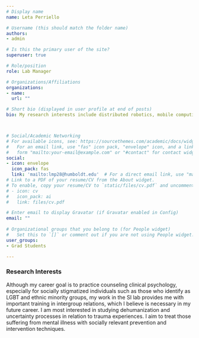 ```yaml
---
# Display name
name: Leta Perriello

# Username (this should match the folder name)
authors:
- admin

# Is this the primary user of the site?
superuser: true

# Role/position
role: Lab Manager

# Organizations/Affiliations
organizations:
- name: 
  url: ""

# Short bio (displayed in user profile at end of posts)
bio: My research interests include distributed robotics, mobile computing and programmable matter.



# Social/Academic Networking
# For available icons, see: https://sourcethemes.com/academic/docs/widgets/#icons
#   For an email link, use "fas" icon pack, "envelope" icon, and a link in the
#   form "mailto:your-email@example.com" or "#contact" for contact widget.
social:
- icon: envelope
  icon_pack: fas
  link: 'mailto:lmp28@humboldt.edu'  # For a direct email link, use "mailto:test@example.org".
# Link to a PDF of your resume/CV from the About widget.
# To enable, copy your resume/CV to `static/files/cv.pdf` and uncomment the lines below.  
# - icon: cv
#   icon_pack: ai
#   link: files/cv.pdf

# Enter email to display Gravatar (if Gravatar enabled in Config)
email: ""
  
# Organizational groups that you belong to (for People widget)
#   Set this to `[]` or comment out if you are not using People widget.  
user_groups:
- Grad Students

---
```


<h3>Research Interests</h3>
Although my career goal is to practice counseling clinical psychology, especially for socially stigmatized individuals such as those who identify as LGBT and ethnic minority groups, my work in the SI lab provides me with important training in intergroup relations, which I believe is necessary in my future career. I am most interested in studying dehumanization and uncertainty processes in relation to trauma experiences. I aim to treat those suffering from mental illness with socially relevant prevention and intervention techniques.
